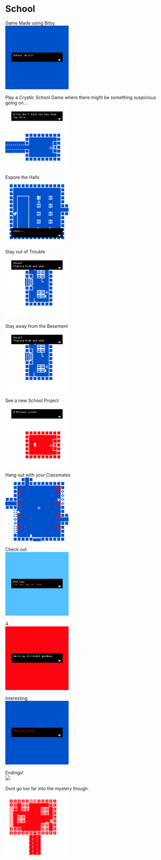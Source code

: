 # School
Game Made using Bitsy.
<br>
<img src="./readme/v0.3.3/title.gif" width="200">

Play a Cryptic School Game where there might be something suspicious going on...
<br>
<img src="./readme/v0.3/cryptic.gif" width="200">

Expore the Halls
<br>
<img src="./readme/v0.3.3/secondhall.gif" width="200">

Stay out of Trouble
<br>
<img src="./readme/v0.3.3/detention.gif" width="200">

Stay away from the Basement
<br>
<img src="./readme/v0.3.3/basement.gif" width="200">

See a new School Project
<br>
<img src="./readme/v0.3/newProj.gif" width="200">

Hang out with your Classmates
<br>
<img src="./readme/v0.3.3/hall.gif" width="200">

Check out
<br>
<img src="./readme/v0.3/ending1.gif" width="200">

4
<br>
<img src="./readme/v0.3/ending2.gif" width="200">

Interesting
<br>
<img src="./readme/v0.3/ending3.gif" width="200">

Endings!
<br>
<img src="./readme/v0.3.4/newending.gif" width="200">

Dont go too far into the mystery though.
<br>
<img src="./readme/v0.3.4/secretRoom.gif" width="200">